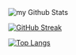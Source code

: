 <img align="center" src="https://github-readme-stats.vercel.app/api?username=greydoubt&include_all_commits=true&count_private=true&show_icons=true&line_height=20&title_color=2B5BBD&icon_color=1124BB&text_color=A1A1A1&bg_color=0,000000,130F40" alt="my Github Stats"/>

[![GitHub Streak](http://github-readme-streak-stats.herokuapp.com?user=greydoubt&theme=dark&background=000000)](https://git.io/streak-stats)


[![Top Langs](https://github-readme-stats.vercel.app/api/top-langs/?username=greydoubt&layout=compact&theme=vision-friendly-dark)](https://github.com/anuraghazra/github-readme-stats)


<!--
**greydoubt/greydoubt** is a ✨ _special_ ✨ repository because its `README.md` (this file) appears on your GitHub profile.

Here are some ideas to get you started:

- 🔭 I’m currently working on ...
- 🌱 I’m currently learning ...
- 👯 I’m looking to collaborate on ...
- 🤔 I’m looking for help with ...
- 💬 Ask me about ...
- 📫 How to reach me: ...
- 😄 Pronouns: ...
- ⚡ Fun fact: ...
-->
